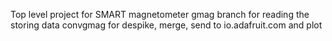 Top level project for SMART magnetometer
gmag branch for reading the storing data
convgmag for despike, merge, send to io.adafruit.com and plot


